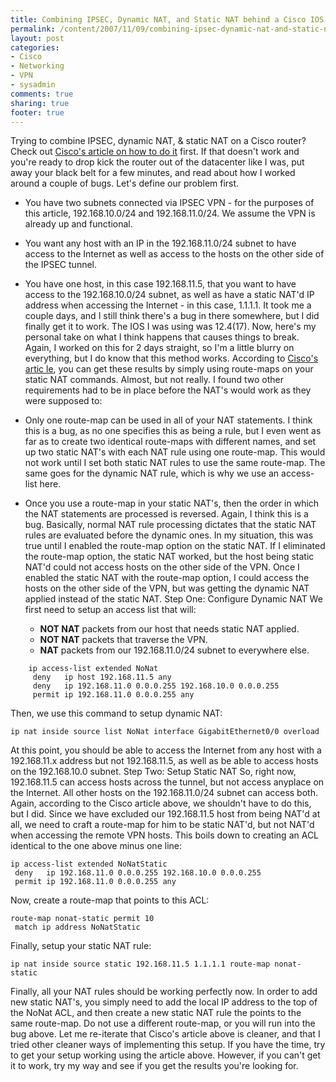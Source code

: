 ```yaml
---
title: Combining IPSEC, Dynamic NAT, and Static NAT behind a Cisco IOS Router
permalink: /content/2007/11/09/combining-ipsec-dynamic-nat-and-static-nat-behind-cisco-ios-router
layout: post
categories:
- Cisco
- Networking
- VPN
- sysadmin
comments: true
sharing: true
footer: true
---
```

Trying to combine IPSEC, dynamic NAT, & static NAT on a Cisco router? Check
out [Cisco's article on how to do it](http://www.cisco.com/en/US/tech/tk583/tk372/technologies_configuration_example09186a0080094634.shtml) first. If that
doesn't work and you're ready to drop kick the router out of the datacenter
like I was, put away your black belt for a few minutes, and read about how I
worked around a couple of bugs. Let's define our problem first.

  * You have two subnets connected via IPSEC VPN - for the purposes of this article, 192.168.10.0/24 and 192.168.11.0/24. We assume the VPN is already up and functional.
  * You want any host with an IP in the 192.168.11.0/24 subnet to have access to the Internet as well as access to the hosts on the other side of the IPSEC tunnel.
  * You have one host, in this case 192.168.11.5, that you want to have access to the 192.168.10.0/24 subnet, as well as have a static NAT'd IP address when accessing the Internet - in this case, 1.1.1.1.
It took me a couple days, and I still think there's a bug in there somewhere,
but I did finally get it to work. The IOS I was using was 12.4(17). Now,
here's my personal take on what I think happens that causes things to break.
Again, I worked on this for 2 days straight, so I'm a little blurry on
everything, but I do know that this method works. According to [ Cisco's artic
le](http://www.cisco.com/en/US/tech/tk583/tk372/technologies_configuration_example09186a0080094634.shtml), you can get these results by simply using route-maps on your static NAT commands. Almost, but not really. I found two other
requirements had to be in place before the NAT's would work as they were
supposed to:

  * Only one route-map can be used in all of your NAT statements. I think this is a bug, as no one specifies this as being a rule, but I even went as far as to create two identical route-maps with different names, and set up two static NAT's with each NAT rule using one route-map. This would not work until I set both static NAT rules to use the same route-map. The same goes for the dynamic NAT rule, which is why we use an access-list here.
  * Once you use a route-map in your static NAT's, then the order in which the NAT statements are processed is reversed. Again, I think this is a bug. Basically, normal NAT rule processing dictates that the static NAT rules are evaluated before the dynamic ones. In my situation, this was true until I enabled the route-map option on the static NAT. If I eliminated the route-map option, the static NAT worked, but the host being static NAT'd could not access hosts on the other side of the VPN. Once I enabled the static NAT with the route-map option, I could access the hosts on the other side of the VPN, but was getting the dynamic NAT applied instead of the static NAT.
Step One: Configure Dynamic NAT We first need to setup an access list that
will:

    * **NOT NAT** packets from our host that needs static NAT applied.
    * **NOT NAT** packets that traverse the VPN.
    * **NAT** packets from our 192.168.11.0/24 subnet to everywhere else.
    
```
    ip access-list extended NoNat
     deny   ip host 192.168.11.5 any
     deny   ip 192.168.11.0 0.0.0.255 192.168.10.0 0.0.0.255
     permit ip 192.168.11.0 0.0.0.255 any
```    

Then, we use this command to setup dynamic NAT:

    
    
    ip nat inside source list NoNat interface GigabitEthernet0/0 overload
    

At this point, you should be able to access the Internet from any host with a
192.168.11.x address but not 192.168.11.5, as well as be able to access hosts
on the 192.168.10.0 subnet. Step Two: Setup Static NAT So, right now,
192.168.11.5 can access hosts across the tunnel, but not access anyplace on
the Internet. All other hosts on the 192.168.11.0/24 subnet can access both.
Again, according to the Cisco article above, we shouldn't have to do this, but
I did. Since we have excluded our 192.168.11.5 host from being NAT'd at all,
we need to craft a route-map for him to be static NAT'd, but not NAT'd when
accessing the remote VPN hosts. This boils down to creating an ACL identical
to the one above minus one line:

    
    
    ip access-list extended NoNatStatic
     deny   ip 192.168.11.0 0.0.0.255 192.168.10.0 0.0.0.255
     permit ip 192.168.11.0 0.0.0.255 any
    

Now, create a route-map that points to this ACL:

    
    
    route-map nonat-static permit 10
     match ip address NoNatStatic
    

Finally, setup your static NAT rule:

    
    
    ip nat inside source static 192.168.11.5 1.1.1.1 route-map nonat-static
    

Finally, all your NAT rules should be working perfectly now. In order to add
new static NAT's, you simply need to add the local IP address to the top of
the NoNat ACL, and then create a new static NAT rule the points to the same
route-map. Do not use a different route-map, or you will run into the bug
above. Let me re-iterate that Cisco's article above is cleaner, and that I
tried other cleaner ways of implementing this setup. If you have the time, try
to get your setup working using the article above. However, if you can't get
it to work, try my way and see if you get the results you're looking for.

